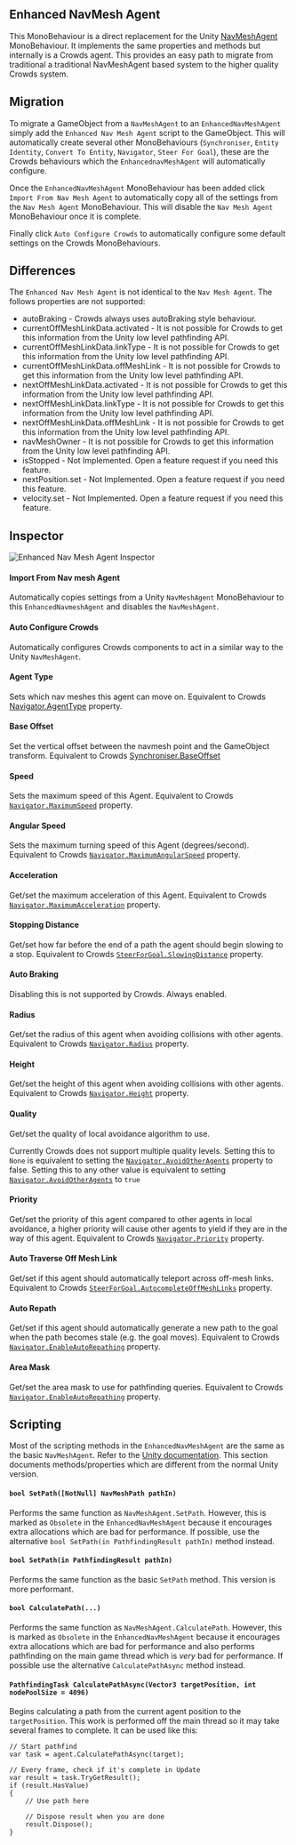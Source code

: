 ## Enhanced NavMesh Agent

This MonoBehaviour is a direct replacement for the Unity [NavMeshAgent](https://docs.unity3d.com/ScriptReference/AI.NavMeshAgent.html) MonoBehaviour. It implements the same properties and methods but internally is a Crowds agent. This provides an easy path to migrate from traditional a traditional NavMeshAgent based system to the higher quality Crowds system.

## Migration

To migrate a GameObject from a `NavMeshAgent` to an `EnhancedNavMeshAgent` simply add the `Enhanced Nav Mesh Agent` script to the GameObject. This will automatically create several other MonoBehaviours (`Synchroniser`, `Entity Identity`, `Convert To Entity`, `Navigator`, `Steer For Goal`), these are the Crowds behaviours which the `EnhancednavMeshAgent` will automatically configure.

Once the `EnhancedNavMeshAgent` MonoBehaviour has been added click `Import From Nav Mesh Agent` to automatically copy all of the settings from the `Nav Mesh Agent` MonoBehaviour. This will disable the `Nav Mesh Agent` MonoBehaviour once it is complete.

Finally click `Auto Configure Crowds` to automatically configure some default settings on the Crowds MonoBehaviours.

## Differences

The `Enhanced Nav Mesh Agent` is not identical to the `Nav Mesh Agent`. The follows properties are not supported:
 - autoBraking - Crowds always uses autoBraking style behaviour.
 - currentOffMeshLinkData.activated - It is not possible for Crowds to get this information from the Unity low level pathfinding API.
 - currentOffMeshLinkData.linkType - It is not possible for Crowds to get this information from the Unity low level pathfinding API.
 - currentOffMeshLinkData.offMeshLink - It is not possible for Crowds to get this information from the Unity low level pathfinding API.
 - nextOffMeshLinkData.activated - It is not possible for Crowds to get this information from the Unity low level pathfinding API.
 - nextOffMeshLinkData.linkType - It is not possible for Crowds to get this information from the Unity low level pathfinding API.
 - nextOffMeshLinkData.offMeshLink - It is not possible for Crowds to get this information from the Unity low level pathfinding API.
 - navMeshOwner - It is not possible for Crowds to get this information from the Unity low level pathfinding API.
 - isStopped - Not Implemented. Open a feature request if you need this feature.
 - nextPosition.set - Not Implemented. Open a feature request if you need this feature.
 - velocity.set - Not Implemented. Open a feature request if you need this feature.

## Inspector

![Enhanced Nav Mesh Agent Inspector](../../../images/EnhancedNavMeshAgentInspector.png)

#### Import From Nav mesh Agent

Automatically copies settings from a Unity `NavMeshAgent` MonoBehaviour to this `EnhancedNavmeshAgent` and disables the `NavMeshAgent`.

#### Auto Configure Crowds

Automatically configures Crowds components to act in a similar way to the Unity `NavMeshAgent`.

#### Agent Type

Sets which nav meshes this agent can move on. Equivalent to Crowds [Navigator.AgentType](../Navigator#agent-type) property.

#### Base Offset

Set the vertical offset between the navmesh point and the GameObject transform. Equivalent to Crowds [Synchroniser.BaseOffset](../Synchroniser#base-offset-y-axis)

#### Speed

Sets the maximum speed of this Agent. Equivalent to Crowds [`Navigator.MaximumSpeed`](../Navigator#maximum-speed) property.

#### Angular Speed

Sets the maximum turning speed of this Agent (degrees/second). Equivalent to Crowds [`Navigator.MaximumAngularSpeed`](../Navigator#maximum-angular-speed) property.

#### Acceleration

Get/set the maximum acceleration of this Agent. Equivalent to Crowds [`Navigator.MaximumAcceleration`](../Navigator#maximum-acceleration) property.

#### Stopping Distance

Get/set how far before the end of a path the agent should begin slowing to a stop. Equivalent to Crowds [`SteerForGoal.SlowingDistance`](../Steering/SteerForGoal#slowing-distance) property.

#### Auto Braking

Disabling this is not supported by Crowds. Always enabled.

#### Radius

Get/set the radius of this agent when avoiding collisions with other agents. Equivalent to Crowds [`Navigator.Radius`](../Navigator#radius) property.

#### Height

Get/set the height of this agent when avoiding collisions with other agents. Equivalent to Crowds [`Navigator.Height`](../Navigator#height) property.

#### Quality

Get/set the quality of local avoidance algorithm to use.

Currently Crowds does not support multiple quality levels. Setting this to `None` is equivalent to setting the [`Navigator.AvoidOtherAgents`](../Navigator#avoid-local-obstacles) property to false. Setting this to any other value is equivalent to setting [`Navigator.AvoidOtherAgents`](../Navigator#avoid-local-obstacles) to `true`

#### Priority

Get/set the priority of this agent compared to other agents in local avoidance, a higher priority will cause other agents to yield if they are in the way of this agent. Equivalent to Crowds [`Navigator.Priority`](../Navigator#priority-range) property.

#### Auto Traverse Off Mesh Link

Get/set if this agent should automatically teleport across off-mesh links. Equivalent to Crowds [`SteerForGoal.AutocompleteOffMeshLinks`](../Steering/SteerForGoal#autocomplete-off-mesh-links) property.

#### Auto Repath

Get/set if this agent should automatically generate a new path to the goal when the path becomes stale (e.g. the goal moves). Equivalent to Crowds [`Navigator.EnableAutoRepathing`](../Navigator#disable-automatic-repathing) property.

#### Area Mask

Get/set the area mask to use for pathfinding queries. Equivalent to Crowds [`Navigator.EnableAutoRepathing`](../Navigator#AreaMask) property.

## Scripting

Most of the scripting methods in the `EnhancedNavMeshAgent` are the same as the basic `NavMeshAgent`. Refer to the [Unity documentation](https://docs.unity3d.com/ScriptReference/AI.NavMeshAgent.html). This section documents methods/properties which are different from the normal Unity version.

#### `bool SetPath([NotNull] NavMeshPath pathIn)`

Performs the same function as `NavMeshAgent.SetPath`. However, this is marked as `Obsolete` in the `EnhancedNavMeshAgent` because it encourages extra allocations which are bad for performance. If possible, use the alternative `bool SetPath(in PathfindingResult pathIn)` method instead.

#### `bool SetPath(in PathfindingResult pathIn)`

Performs the same function as the basic `SetPath` method. This version is more performant.

#### `bool CalculatePath(...)`

Performs the same function as `NavMeshAgent.CalculatePath`. However, this is marked as `Obsolete` in the `EnhancedNavMeshAgent` because it encourages extra allocations which are bad for performance and also performs pathfinding on the main game thread which is _very_ bad for performance. If possible use the alternative `CalculatePathAsync` method instead.

#### `PathfindingTask CalculatePathAsync(Vector3 targetPosition, int nodePoolSize = 4096)`

Begins calculating a path from the current agent position to the `targetPosition`. This work is performed off the main thread so it may take several frames to complete. It can be used like this:

```
// Start pathfind
var task = agent.CalculatePathAsync(target);

// Every frame, check if it's complete in Update
var result = task.TryGetResult();
if (result.HasValue)
{
    // Use path here

    // Dispose result when you are done
    result.Dispose();
}
```